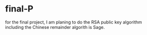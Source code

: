 final-P
=======
for the final project, I am planing to do the RSA public key algorithm including the Chinese remainder algorith is Sage. 
